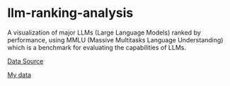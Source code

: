 # llm-ranking-analysis

A visualization of major LLMs (Large Language Models) ranked by performance, using MMLU (Massive Multitasks Language Understanding) which is a benchmark for evaluating the capabilities of LLMs.

[Data Source](https://docs.google.com/spreadsheets/d/1kc262HZSMAWI6FVsh0zJwbB-ooYvzhCHaHcNUiA0_hY/edit?usp=sharing)

[My data](https://github.com/qureshiwaqas/llm-ranking-analysis/blob/main/resources/My%20Data.xlsx)
